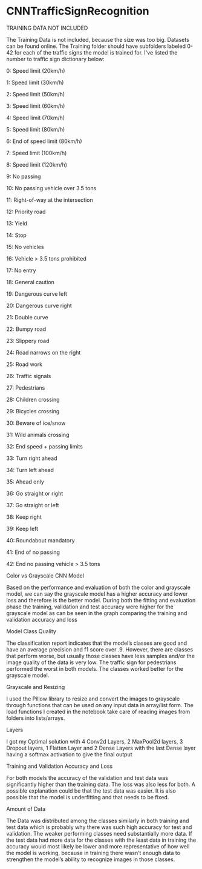 # CNNTrafficSignRecognition

TRAINING DATA NOT INCLUDED

The Training Data is not included, because the size was too big. Datasets can be found online. The Training folder should have subfolders labeled 0-42 for each of the traffic signs the model is trained for. I've listed the number to traffic sign dictionary below:

0: Speed limit (20km/h)

1: Speed limit (30km/h) 

2: Speed limit (50km/h) 

3: Speed limit (60km/h) 

4: Speed limit (70km/h) 

5: Speed limit (80km/h) 

6: End of speed limit (80km/h) 

7: Speed limit (100km/h) 

8: Speed limit (120km/h) 

9: No passing 

10: No passing vehicle over 3.5 tons 

11: Right-of-way at the intersection 

12: Priority road 

13: Yield 

14: Stop 

15: No vehicles 

16: Vehicle > 3.5 tons prohibited 

17: No entry 

18: General caution 

19: Dangerous curve left 

20: Dangerous curve right 

21: Double curve 

22: Bumpy road 

23: Slippery road 

24: Road narrows on the right 

25: Road work 

26: Traffic signals 

27: Pedestrians 

28: Children crossing 

29: Bicycles crossing 

30: Beware of ice/snow

31: Wild animals crossing 

32: End speed + passing limits 

33: Turn right ahead 

34: Turn left ahead 

35: Ahead only 

36: Go straight or right 

37: Go straight or left 

38: Keep right 

39: Keep left 

40: Roundabout mandatory 

41: End of no passing 

42: End no passing vehicle > 3.5 tons 

Color vs Grayscale CNN Model

Based on the performance and evaluation of both the color and grayscale model, we can say the grayscale model has a higher accuracy and lower loss and therefore is the better model.
During both the fitting and evaluation phase the training, validation and test accuracy were higher for the grayscale model as can be seen in the graph comparing the training and validation accuracy and loss

Model Class Quality

The classification report indicates that the model’s classes are good and have an average precision and f1 score over .9. However, there are classes that perform worse, but usually those classes have less samples and/or the image quality of the data is very low. The traffic sign for pedestrians performed the worst in both models. The classes worked better for the grayscale model.

Grayscale and Resizing

I used the Pillow library to resize and convert the images to grayscale through functions that can be used on any input data in array/list form. The load functions I created in the notebook take care of reading images from folders into lists/arrays.

Layers

I got my Optimal solution with 4 Conv2d Layers, 2 MaxPool2d layers, 3 Dropout layers, 1 Flatten Layer and 2 Dense Layers with the last Dense layer having a softmax activation to give the final output

Training and Validation Accuracy and Loss

For both models the accuracy of the validation and test data was significantly higher than the training data. The loss was also less for both. A possible explanation could be that the test data was easier. It is also possible that the model is underfitting and that needs to be fixed.

Amount of Data

The Data was distributed among the classes similarly in both training and test data which is probably why there was such high accuracy for test and validation. The weaker performing classes need substantially more data. If the test data had more data for the classes with the least data in training the accuracy would most likely be lower and more representative of how well the model is working, because in training there wasn’t enough data to strengthen the model’s ability to recognize images in those classes.

